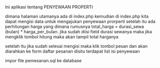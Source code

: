 Ini aplikasi tentang PENYEWAAN PROPERTI

dimana halaman utamanya ada di index.php
kemudian di index.php kita dapat mengisi data untuk mengajukan penyewaan prorperti
setelah itu ada perhitungan harga
yang dimana rumusnya
total_harga = durasi_sewa (bulan) * harga_per_bulan.
jika sudah diisi field durasi sewanya maka jika mengklik tombol hitung maka akan tampil total harganya 

setelah itu jika sudah selesai mengisi maka klik tombol pesan dan akan diarahkan ke form daftar pesanan
disitu terdapat list isi penyewaan

impor file pemesanan.sql ke database